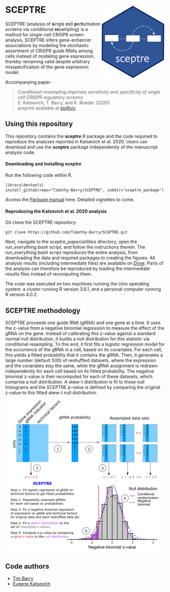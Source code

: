 # SCEPTRE <img src="hex.png" align="right" width="200px"/>

SCEPTRE (analysis of **s**ingle **c**ell **p**er**t**urbation screens via conditional **re**sampling) is a method for single-cell CRISPR screen analysis. SCEPTRE infers gene-enhancer associations by modeling the stochastic assortment of CRISPR guide RNAs among cells instead of modeling gene expression, thereby remaining valid despite arbitrary misspecification of the gene expression model.

Accompanying paper:
> *Conditional resampling improves sensitivity and specificity of single cell CRISPR regulatory screens* <br />
> E. Katsevich, T. Barry, and K. Roeder (2020)<br />
> preprint available at [bioRxiv](https://doi.org/10.1101/2020.08.13.250092)


## Using this repository

This repository contains the **sceptre** R package and the code required to reproduce the analyses reported in Katsevich et al. 2020. Users can download and use the **sceptre** package independently of the manuscript analysis code.

#### Downloading and installing **sceptre**

Run the following code within R.

```
library(devtools)
install_github(repo="Timothy-Barry/SCEPTRE", subdir="sceptre_package")
```

Access the [Package manual](https://github.com/Timothy-Barry/sceptre_paper/blob/master/sceptre_0.1.0.pdf) here. Detailed vignettes to come.

#### Reproducing the Katsevich et al. 2020 analysis

Git clone the SCEPTRE repository:

```
git clone https://github.com/Timothy-Barry/SCEPTRE.git
```

Next, navigate to the *sceptre_paper/utilities* directory, open the *run_everything.bash* script, and follow the instructions therein. The *run_everything.bash* script reproduces the entire analysis, from downloading the data and required packages to creating the figures. All analysis results (including intermediate files) are available on [Drive](https://drive.google.com/drive/u/0/folders/1ynZRMvGtFxfBiD0zAcuIYjNeS8Jj4AP9). Parts of the analysis can therefore be reproduced by loading the intermediate results files instead of recomputing them.

The code was executed on two machines running the Unix operating system: a cluster running R version 3.6.1, and a personal computer running R version 4.0.2.

## SCEPTRE methodology

SCEPTRE proceeds one guide RNA (gRNA) and one gene at a time. It uses the z-value from a negative binomial regression to measure the effect of the gRNA on the gene. Instead of calibrating this z-value against a standard normal null distribution, it builds a null distribution for this statistic via conditional resampling. To this end, it first fits a logistic regression model for the occurrence of the gRNA in a cell, based on its covariates. For each cell, this yields a fitted probability that it contains the gRNA. Then, it generates a large number (default 500) of reshuffled datasets, where the expression and the covariates stay the same, while the gRNA assignment is redrawn independently for each cell based on its fitted probability. The negative binomial z-value is then recomputed for each of these datasets, which comprise a null distribution. A skew-t distribution is fit to these null histograms and the SCEPTRE p-value is defined by comparing the original z-value to this fitted skew-t null distribution.

<p align="center">
  <img src="sceptre_paper/manuscript/figures/Figure2/Figure2.png" width="600">
</p>

## Code authors
- [Tim Barry](https://timothy-barry.github.io/)
- [Eugene Katsevich](https://ekatsevi.github.io/)
